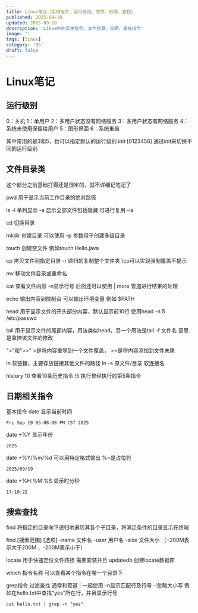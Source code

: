 ```yaml
---
title: Linux笔记（实用指令、运行级别、文件、日期、查找）
published: 2025-09-18
updated: 2025-09-18
description: 'Linux中的实用指令、文件目录、日期、查找指令'
image: ''
tags: [linux]
category: 'OS'
draft: false 
---
```


# Linux笔记

## 运行级别

0：关机
1：单用户
2：多用户状态没有网络服务
3：多用户状态有网络服务
4：系统未使用保留给用户
5：图形界面
6：系统重启

其中常用的是3和5，也可以指定默认的运行级别
init [0123456] 通过init来切换不同的运行级别



## 文件目录类

这个部分之前基础打得还是很牢的，就不详细记笔记了

pwd	用于显示当前工作目录的绝对路径

ls   -l 单列显示  -a 显示全部文件包括隐藏 可进行复用 -la

cd 	切换目录

mkdir	创建目录  	可以使用 -p 参数用于创建多级目录

touch 	创建空文件	例如touch Hello.java

cp	拷贝文件到指定目录 -r 递归的复制整个文件夹 \cp可以实现强制覆盖不提示

mv	移动文件目录或重命名

cat 	查看文件内容	-n显示行号 	后面还可以使用 | more 管道进行结果的处理

echo	输出内容到控制台	可以输出环境变量 例如 $PATH

head	用于显示文件的开头部分内容，默认显示前10行 使用head -n 5 /etc/passwd

tail	用于显示文件的尾部内容，用法类似head，另一个用法是tail -f 文件名 意思是监控该文件的修改

">"和">>"	>是将内容重导到一个文件覆盖， >>是将内容添加到文件末尾

ln	软链接，主要存放链接其他文件的路径 	ln -s  原文件/目录  软连接名

history 10	查看10条历史指令	!5 执行曾经执行的第5条指令



## 日期相关指令

基本指令 	date	显示当前时间

```
Fri Sep 19 05:08:08 PM CST 2025
```

date +%Y	显示年份

```
2025
```

date +%Y/%m/%d	可以用特定格式输出 	%~是占位符

```
2025/09/19
```

date +%H:%M:%S	显示时分秒

```
17:10:22
```



## 搜索查找

find	将指定的目录向下递归地遍历其各个子目录，将满足条件的目录显示在终端

find [搜索范围] [选项]	-name 文件名	-user 用户名	-size 文件大小	（+200M表示大于200M ，-200M表示小于）

locate	用于快速定位文件路径	需要安装并且 updatedb 创建locate数据库

which 指令名称  可以查看某个指令在哪一个目录下

grep指令 过滤查找 通常和管道 | 一起使用	-n显示匹配行及行号	-i忽略大小写
例如在hello.txt中查找"yes"所在行，并且显示行号

```
cat	hello.txt | grep -n "yes" 
```

